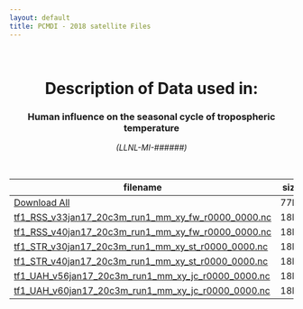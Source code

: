```yaml
---
layout: default
title: PCMDI - 2018 satellite Files
---
```


<br>
<center>
    <p>
        <h1>Description of Data used in:</h1>
        <h3>Human influence on the seasonal cycle of tropospheric temperature</h3>
    </p>
    <p><em>(LLNL-MI-######)</em></p>
</center>
<br>

filename | size
   ---   | ---:
[Download All](2018_satellite.tar.gz) | 77M
[tf1_RSS_v33jan17_20c3m_run1_mm_xy_fw_r0000_0000.nc](tf1_RSS_v33jan17_20c3m_run1_mm_xy_fw_r0000_0000.nc) | 18M
[tf1_RSS_v40jan17_20c3m_run1_mm_xy_fw_r0000_0000.nc](tf1_RSS_v40jan17_20c3m_run1_mm_xy_fw_r0000_0000.nc) | 18M
[tf1_STR_v30jan17_20c3m_run1_mm_xy_st_r0000_0000.nc](tf1_STR_v30jan17_20c3m_run1_mm_xy_st_r0000_0000.nc) | 18M
[tf1_STR_v40jan17_20c3m_run1_mm_xy_st_r0000_0000.nc](tf1_STR_v40jan17_20c3m_run1_mm_xy_st_r0000_0000.nc) | 18M
[tf1_UAH_v56jan17_20c3m_run1_mm_xy_jc_r0000_0000.nc](tf1_UAH_v56jan17_20c3m_run1_mm_xy_jc_r0000_0000.nc) | 18M
[tf1_UAH_v60jan17_20c3m_run1_mm_xy_jc_r0000_0000.nc](tf1_UAH_v60jan17_20c3m_run1_mm_xy_jc_r0000_0000.nc) | 18M